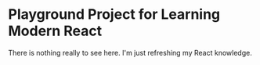 # Playground Project for Learning Modern React

There is nothing really to see here. I'm just refreshing my React knowledge.
